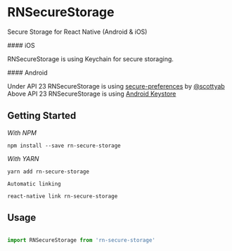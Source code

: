 # RNSecureStorage

Secure Storage for React Native (Android & iOS)

#### iOS

RNSecureStorage is using Keychain for secure storaging.

#### Android

Under API 23 RNSecureStorage is using [secure-preferences](https://github.com/scottyab/secure-preferences/) by [@scottyab](https://github.com/scottyab)
Above API 23 RNSecureStorage is using [Android Keystore](https://developer.android.com/training/articles/keystore)

## Getting Started

*With NPM*
```
npm install --save rn-secure-storage
```

*With YARN*
```
yarn add rn-secure-storage
```

`Automatic linking`

```
react-native link rn-secure-storage
```
## Usage

```javascript

import RNSecureStorage from 'rn-secure-storage'

```

